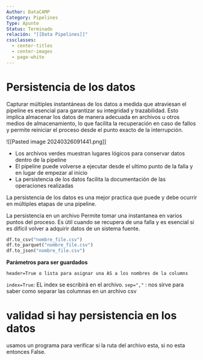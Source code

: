 ```yaml
---
Author: DataCAMP
Category: Pipelines
Type: Apunte
Status: Terminado
relación: "[[Data Pipelines]]"
cssclasses:
  - center-titles
  - center-images
  - page-white
---
```



# **Persistencia de los datos**


Capturar múltiples instantáneas de los datos a medida que atraviesan el pipeline es esencial para garantizar su integridad y trazabilidad. Esto implica almacenar los datos de manera adecuada en archivos u otros medios de almacenamiento, lo que facilita la recuperación en caso de fallos y permite reiniciar el proceso desde el punto exacto de la interrupción.

![[Pasted image 20240326091441.png]]

- Los archivos verdes muestran lugares lógicos para conservar datos dentro de la pipeline
 - El pipeline puede volverse a ejecutar desde el ultimo punto de la falla y en lugar de empezar al inicio
- La persistencia de los datos facilita la documentación de las operaciones realizadas

La persistencia de los datos es una mejor practica que puede y debe ocurrir en múltiples etapas de una pipeline.

La persistencia en un archivo
Permite tomar una instantanea en varios puntos del proceso.
Es útil cuando se recupera de una falla y es esencial si es difícil volver a adquirir datos de un sistema fuente.

```python
df.to_csv("nombre_file.csv")
df.to_parquet("nombre_file.csv")
df.to_json("nombre_file.csv")
```

**Parámetros para ser guardados**

`header=True o lista para asignar una AS a los nombres de la columns`

`index=True`: EL index se escribirá en el archivo.
`sep=","` : nos sirve para saber como separar las columnas en un archivo csv

# validad si hay persistencia en los datos
usamos un programa para verificar si la ruta del archivo esta, si no esta entonces False.
